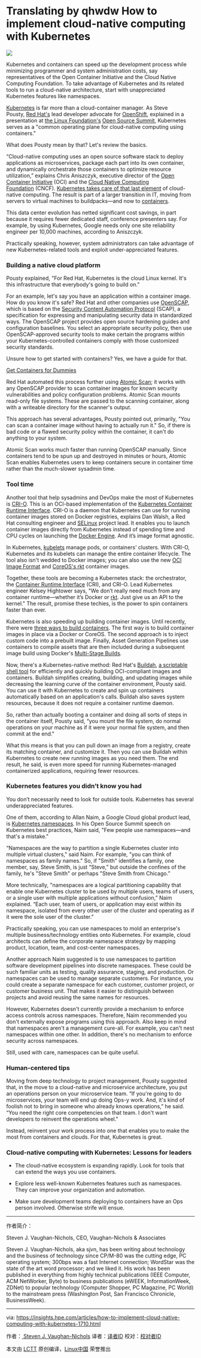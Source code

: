 Translating by qhwdw How to implement cloud-native computing with Kubernetes
============================================================

![](https://insights.hpe.com/content/hpe-nxt/en/articles/2017/10/how-to-implement-cloud-native-computing-with-kubernetes/_jcr_content/article-image.transform/1043x496-crop/image.jpeg)

Kubernetes and containers can speed up the development process while minimizing programmer and system administration costs, say representatives of the Open Container Initiative and the Cloud Native Computing Foundation. To take advantage of Kubernetes and its related tools to run a cloud-native architecture, start with unappreciated Kubernetes features like namespaces.

[Kubernetes][2] is far more than a cloud-container manager. As Steve Pousty, [Red Hat's][3] lead developer advocate for [OpenShift][4], explained in a presentation at [the Linux Foundation's][5] [Open Source Summit][6], Kubernetes serves as a "common operating plane for cloud-native computing using containers."

What does Pousty mean by that? Let's review the basics.

“Cloud-native computing uses an open source software stack to deploy applications as microservices, package each part into its own container, and dynamically orchestrate those containers to optimize resource utilization,” explains Chris Aniszczyk, executive director of the [Open Container Initiative][7] (OCI) and the [Cloud Native Computing Foundation][8] (CNCF). [Kubernetes takes care of that last element][9] of cloud-native computing. The result is part of a larger transition in IT, moving from servers to virtual machines to buildpacks—and now to [containers][10].

This data center evolution has netted significant cost savings, in part because it requires fewer dedicated staff, conference presenters say. For example, by using Kubernetes, Google needs only one site reliability engineer per 10,000 machines, according to Aniszczyk.

Practically speaking, however, system administrators can take advantage of new Kubernetes-related tools and exploit under-appreciated features.

### Building a native cloud platform

Pousty explained, "For Red Hat, Kubernetes is the cloud Linux kernel. It's this infrastructure that everybody's going to build on."

For an example, let's say you have an application within a container image. How do you know it's safe? Red Hat and other companies use [OpenSCAP][11], which is based on the [Security Content Automation Protocol][12] (SCAP), a specification for expressing and manipulating security data in standardized ways. The OpenSCAP project provides open source hardening guides and configuration baselines. You select an appropriate security policy, then use OpenSCAP-approved security tools to make certain the programs within your Kubernetes-controlled containers comply with those customized security standards.

Unsure how to get started with containers? Yes, we have a guide for that.

[Get Containers for Dummies][1]

Red Hat automated this process further using [Atomic Scan][13]; it works with any OpenSCAP provider to scan container images for known security vulnerabilities and policy configuration problems. Atomic Scan mounts read-only file systems. These are passed to the scanning container, along with a writeable directory for the scanner's output.

This approach has several advantages, Pousty pointed out, primarily, "You can scan a container image without having to actually run it." So, if there is bad code or a flawed security policy within the container, it can't do anything to your system.

Atomic Scan works much faster than running OpenSCAP manually. Since containers tend to be spun up and destroyed in minutes or hours, Atomic Scan enables Kubernetes users to keep containers secure in container time rather than the much-slower sysadmin time.

### Tool time

Another tool that help sysadmins and DevOps make the most of Kubernetes is [CRI-O][14]. This is an OCI-based implementation of the [Kubernetes Container Runtime Interface][15]. CRI-O is a daemon that Kubernetes can use for running container images stored on Docker registries, explains Dan Walsh, a Red Hat consulting engineer and [SELinux][16] project lead. It enables you to launch container images directly from Kubernetes instead of spending time and CPU cycles on launching the [Docker Engine][17]. And it’s image format agnostic.

In Kubernetes, [kubelets][18] manage pods, or containers’ clusters. With CRI-O, Kubernetes and its kubelets can manage the entire container lifecycle. The tool also isn't wedded to Docker images; you can also use the new [OCI Image Format][19] and [CoreOS's rkt][20] container images.

Together, these tools are becoming a Kubernetes stack: the orchestrator, the [Container Runtime Interface][21] (CRI), and CRI-O. Lead Kubernetes engineer Kelsey Hightower says, "We don’t really need much from any container runtime—whether it’s Docker or [rkt][22]. Just give us an API to the kernel." The result, promise these techies, is the power to spin containers faster than ever.

Kubernetes is also speeding up building container images. Until recently, there were [three ways to build containers][23]. The first way is to build container images in place via a Docker or CoreOS. The second approach is to inject custom code into a prebuilt image. Finally, Asset Generation Pipelines use containers to compile assets that are then included during a subsequent image build using Docker's [Multi-Stage Builds][24].

Now, there's a Kubernetes-native method: Red Hat's [Buildah][25], [a scriptable shell tool][26] for efficiently and quickly building OCI-compliant images and containers. Buildah simplifies creating, building, and updating images while decreasing the learning curve of the container environment, Pousty said. You can use it with Kubernetes to create and spin up containers automatically based on an application's calls. Buildah also saves system resources, because it does not require a container runtime daemon.

So, rather than actually booting a container and doing all sorts of steps in the container itself, Pousty said, “you mount the file system, do normal operations on your machine as if it were your normal file system, and then commit at the end."

What this means is that you can pull down an image from a registry, create its matching container, and customize it. Then you can use Buildah within Kubernetes to create new running images as you need them. The end result, he said, is even more speed for running Kubernetes-managed containerized applications, requiring fewer resources.

### Kubernetes features you didn’t know you had

You don’t necessarily need to look for outside tools. Kubernetes has several underappreciated features.

One of them, according to Allan Naim, a Google Cloud global product lead, is [Kubernetes namespaces][27]. In his Open Source Summit speech on Kubernetes best practices, Naim said, "Few people use namespaces—and that's a mistake."

“Namespaces are the way to partition a single Kubernetes cluster into multiple virtual clusters," said Naim. For example, "you can think of namespaces as family names." So, if "Smith" identifies a family, one member, say, Steve Smith, is just “Steve,” but outside the confines of the family, he's "Steve Smith" or perhaps "Steve Smith from Chicago.”

More technically, "namespaces are a logical partitioning capability that enable one Kubernetes cluster to be used by multiple users, teams of users, or a single user with multiple applications without confusion,” Naim explained. “Each user, team of users, or application may exist within its namespace, isolated from every other user of the cluster and operating as if it were the sole user of the cluster.”

Practically speaking, you can use namespaces to mold an enterprise's multiple business/technology entities onto Kubernetes. For example, cloud architects can define the corporate namespace strategy by mapping product, location, team, and cost-center namespaces.

Another approach Naim suggested is to use namespaces to partition software development pipelines into discrete namespaces. These could be such familiar units as testing, quality assurance, staging, and production. Or namespaces can be used to manage separate customers. For instance, you could create a separate namespace for each customer, customer project, or customer business unit. That makes it easier to distinguish between projects and avoid reusing the same names for resources.

However, Kubernetes doesn't currently provide a mechanism to enforce access controls across namespaces. Therefore, Naim recommended you don't externally expose programs using this approach. Also keep in mind that namespaces aren't a management cure-all. For example, you can't nest namespaces within one other. In addition, there's no mechanism to enforce security across namespaces.

Still, used with care, namespaces can be quite useful.

### Human-centered tips

Moving from deep technology to project management, Pousty suggested that, in the move to a cloud-native and microservice architecture, you put an operations person on your microservice team. “If you're going to do microservices, your team will end up doing Ops-y work. And, it's kind of foolish not to bring in someone who already knows operations,” he said. “You need the right core competencies on that team. I don't want developers to reinvent the operations wheel."

Instead, reinvent your work process into one that enables you to make the most from containers and clouds. For that, Kubernetes is great.

### Cloud-native computing with Kubernetes: Lessons for leaders

*   The cloud-native ecosystem is expanding rapidly. Look for tools that can extend the ways you use containers.

*   Explore less well-known Kubernetes features such as namespaces. They can improve your organization and automation.

*   Make sure development teams deploying to containers have an Ops person involved. Otherwise strife will ensue.

--------------------------------------------------------------------------------

作者简介：

Steven J. Vaughan-Nichols, CEO, Vaughan-Nichols & Associates 

Steven J. Vaughan-Nichols, aka sjvn, has been writing about technology and the business of technology since CP/M-80 was the cutting edge, PC operating system; 300bps was a fast Internet connection; WordStar was the state of the art word processor; and we liked it. His work has been published in everything from highly technical publications (IEEE Computer, ACM NetWorker, Byte) to business publications (eWEEK, InformationWeek, ZDNet) to popular technology (Computer Shopper, PC Magazine, PC World) to the mainstream press (Washington Post, San Francisco Chronicle, BusinessWeek).

---------------------


via: https://insights.hpe.com/articles/how-to-implement-cloud-native-computing-with-kubernetes-1710.html

作者：[ Steven J. Vaughan-Nichols][a]
译者：[译者ID](https://github.com/译者ID)
校对：[校对者ID](https://github.com/校对者ID)

本文由 [LCTT](https://github.com/LCTT/TranslateProject) 原创编译，[Linux中国](https://linux.cn/) 荣誉推出

[a]:https://insights.hpe.com/contributors/steven-j-vaughan-nichols.html
[1]:https://www.hpe.com/us/en/resources/storage/containers-for-dummies.html?jumpid=in_insights~510287587~Containers_Dummies~sjvn_Kubernetes
[2]:https://kubernetes.io/
[3]:https://www.redhat.com/en
[4]:https://www.openshift.com/
[5]:https://www.linuxfoundation.org/
[6]:http://events.linuxfoundation.org/events/open-source-summit-north-america
[7]:https://www.opencontainers.org/
[8]:https://www.cncf.io/
[9]:https://insights.hpe.com/articles/the-basics-explaining-kubernetes-mesosphere-and-docker-swarm-1702.html
[10]:https://insights.hpe.com/articles/when-to-use-containers-and-when-not-to-1705.html
[11]:https://www.open-scap.org/
[12]:https://scap.nist.gov/
[13]:https://developers.redhat.com/blog/2016/05/02/introducing-atomic-scan-container-vulnerability-detection/
[14]:http://cri-o.io/
[15]:http://blog.kubernetes.io/2016/12/container-runtime-interface-cri-in-kubernetes.html
[16]:https://wiki.centos.org/HowTos/SELinux
[17]:https://docs.docker.com/engine/
[18]:https://kubernetes.io/docs/admin/kubelet/
[19]:http://www.zdnet.com/article/containers-consolidation-open-container-initiative-1-0-released/
[20]:https://coreos.com/rkt/docs/latest/
[21]:http://blog.kubernetes.io/2016/12/container-runtime-interface-cri-in-kubernetes.html
[22]:https://coreos.com/rkt/
[23]:http://chris.collins.is/2017/02/24/three-docker-build-strategies/
[24]:https://docs.docker.com/engine/userguide/eng-image/multistage-build/#use-multi-stage-builds
[25]:https://github.com/projectatomic/buildah
[26]:https://www.projectatomic.io/blog/2017/06/introducing-buildah/
[27]:https://kubernetes.io/docs/concepts/overview/working-with-objects/namespaces/
